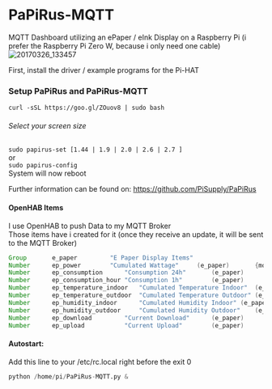 # PaPiRus-MQTT
MQTT Dashboard utilizing an ePaper / eInk Display on a Raspberry Pi (i prefer the Raspberry Pi Zero W, because i only need one cable)
![20170326_133457](https://cloud.githubusercontent.com/assets/8407566/24331707/3a2c4aba-123a-11e7-9441-34d822843e8c.jpg)

First, install the driver / example programs for the Pi-HAT
### Setup PaPiRus and PaPiRus-MQTT
```curl -sSL https://goo.gl/ZOuov8 | sudo bash```
###### Select your screen size
```sudo papirus-set [1.44 | 1.9 | 2.0 | 2.6 | 2.7 ]```  
or  
```sudo papirus-config```  
System will now reboot

Further information can be found on: https://github.com/PiSupply/PaPiRus

#### OpenHAB Items  
I use OpenHAB to push Data to my MQTT Broker  
Those items have i created for it (once they receive an update, it will be sent to the MQTT Broker)
```java
Group 		e_paper  	  	"E Paper Display Items"				
Number		ep_power  	  	"Cumulated Wattage"		(e_paper)		{mqtt=">[openhab:epaper/power:state:*:default]"}
Number		ep_consumption		"Consumption 24h"		(e_paper)		{mqtt=">[openhab:epaper/cons_d:state:*:default]"}
Number		ep_consumption_hour	"Consumption 1h"		(e_paper)		{mqtt=">[openhab:epaper/cons_h:state:*:default]"}
Number		ep_temperature_indoor	"Cumulated Temperature Indoor"	(e_paper)		{mqtt=">[openhab:epaper/temp_indoor:state:*:default]"}
Number		ep_temperature_outdoor  "Cumulated Temperature Outdoor"	(e_paper)		{mqtt=">[openhab:epaper/temp_outdoor:state:*:default]"}
Number		ep_humidity_indoor  	"Cumulated Humidity Indoor"	(e_paper)		{mqtt=">[openhab:epaper/humi_indoor:state:*:default]"}
Number		ep_humidity_outdoor  	"Cumulated Humidity Outdoor"	(e_paper)		{mqtt=">[openhab:epaper/humi_outdoor:state:*:default]"}
Number		ep_download  	   	"Current Download"		(e_paper)		{mqtt=">[openhab:epaper/download:state:*:default]"}
Number		ep_upload  	    	"Current Upload"		(e_paper)		{mqtt=">[openhab:epaper/upload:state:*:default]"}
```

#### Autostart:  
Add this line to your /etc/rc.local right before the exit 0  
```python
python /home/pi/PaPiRus-MQTT.py &
```
